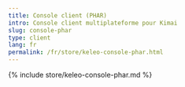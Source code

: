 ```yaml
---
title: Console client (PHAR)
intro: Console client multiplateforme pour Kimai
slug: console-phar
type: client
lang: fr
permalink: /fr/store/keleo-console-phar.html
---
```


{% include store/keleo-console-phar.md %}
